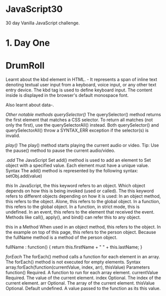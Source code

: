# JavaScript30
30 day Vanilla JavaScript challenge.

# 1. Day One

# DrumRoll
Learnt about the kbd element in HTML. -
It represents a span of inline text denoting textual user input from a keyboard,
voice input, or any other text entry device.
The kbd tag is used to define keyboard input. The content inside is displayed in the browser's default monospace font.

Also learnt about data-.

*Other notable methods*
*querySelector()*
The querySelector() method returns the first element that matches a CSS selector.
To return all matches (not only the first), use the querySelectorAll() instead.
Both querySelector() and querySelectorAll() throw a SYNTAX_ERR exception if the selector(s) is invalid.

*play()*
The play() method starts playing the current audio or video.
Tip: Use the pause() method to pause the current audio/video.

*.add*
The JavaScript Set add() method is used to add an element to Set object with a specified value. Each element must have a unique value.
Syntax
The add() method is represented by the following syntax:
setObj.add(value)

*this*
In JavaScript, the this keyword refers to an object.
Which object depends on how this is being invoked (used or called).
The this keyword refers to different objects depending on how it is used:
In an object method, this refers to the object.
Alone, this refers to the global object.
In a function, this refers to the global object.
In a function, in strict mode, this is undefined.
In an event, this refers to the element that received the event.
Methods like call(), apply(), and bind() can refer this to any object.

this in a Method
When used in an object method, this refers to the object.
In the example on top of this page, this refers to the person object.
Because the fullName method is a method of the person object.

fullName : function() {
return this.firstName + " " + this.lastName;
}

*forEach*
The forEach() method calls a function for each element in an array.
The forEach() method is not executed for empty elements.
Syntax
array.forEach(function(currentValue, index, arr), thisValue)
Parameters
function()	Required.
A function to run for each array element.
currentValue	Required.
The value of the current element.
index	Optional.
The index of the current element.
arr	Optional.
The array of the current element.
thisValue	Optional. Default undefined.
A value passed to the function as its this value.
